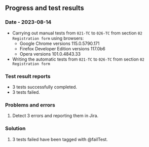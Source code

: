 ## Progress and test results

### Date - 2023-08-14

- Carrying out manual tests from `021-TC` to `026-TC` from section `02 Registration form` using browsers:
    - Google Chrome versions 115.0.5790.171
    - Firefox Developer Edition versions 117.0b6
    - Opera versions 101.0.4843.33 
- Writing the automatic tests from `021-TC` to `026-TC` from section `02 Registration form`

### Test result reports

- 3 tests successfully completed.
- 3 tests failed.

### Problems and errors

1. Detect 3 errors and reporting them in Jira.

### Solution

1. 3 tests failed have been tagged with @failTest.